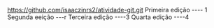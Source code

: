 https://github.com/isaaczinrs2/atividade-git.git
Primeira edição ---- 1 Segunda eeição ---r Terceira edição ----3 Quarta edição ----4
